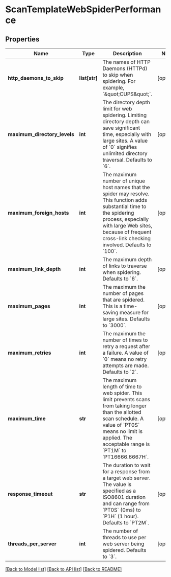 # ScanTemplateWebSpiderPerformance

## Properties
Name | Type | Description | Notes
------------ | ------------- | ------------- | -------------
**http_daemons_to_skip** | **list[str]** | The names of HTTP Daemons (HTTPd) to skip when spidering. For example, &#x60;\&quot;CUPS\&quot;&#x60;. | [optional] 
**maximum_directory_levels** | **int** | The directory depth limit for web spidering. Limiting directory depth can save significant time, especially with large sites. A value of &#x60;0&#x60; signifies unlimited directory traversal. Defaults to &#x60;6&#x60;. | [optional] 
**maximum_foreign_hosts** | **int** | The maximum number of unique host names that the spider may resolve. This function adds substantial time to the spidering process, especially with large Web sites, because of frequent cross-link checking involved. Defaults to &#x60;100&#x60;. | [optional] 
**maximum_link_depth** | **int** | The maximum depth of links to traverse when spidering. Defaults to &#x60;6&#x60;. | [optional] 
**maximum_pages** | **int** | The maximum the number of pages that are spidered. This is a time-saving measure for large sites. Defaults to &#x60;3000&#x60;. | [optional] 
**maximum_retries** | **int** | The maximum the number of times to retry a request after a failure. A value of &#x60;0&#x60; means no retry attempts are made. Defaults to &#x60;2&#x60;. | [optional] 
**maximum_time** | **str** | The maximum length of time to web spider. This limit prevents scans from taking longer than the allotted scan schedule. A value of &#x60;PT0S&#x60; means no limit is applied. The acceptable range is &#x60;PT1M&#x60; to &#x60;PT16666.6667H&#x60;. | [optional] 
**response_timeout** | **str** | The duration to wait for a response from a target web server. The value is specified as a ISO8601 duration and can range from &#x60;PT0S&#x60; (0ms) to &#x60;P1H&#x60; (1 hour). Defaults to &#x60;PT2M&#x60;. | [optional] 
**threads_per_server** | **int** | The number of threads to use per web server being spidered. Defaults to &#x60;3&#x60;. | [optional] 

[[Back to Model list]](../README.md#documentation-for-models) [[Back to API list]](../README.md#documentation-for-api-endpoints) [[Back to README]](../README.md)


